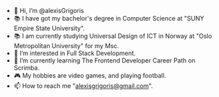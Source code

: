 - 👋 Hi, I’m @alexisGrigoris
- 📚 I have got my bachelor's degree in Computer Science at "SUNY Empire State University".
- 📚 I am currently studying Universal Design of ICT in Norway at "Oslo Metropolitan University" for my Msc.
- 👀 I’m interested in Full Stack Development.
- 🌱 I’m currently learning The Frontend Developer Career Path on Scrimba.
- 🎮 My hobbies are video games, and playing football.
- 📫 How to reach me "alexisgrigoris@gmail.com".

<!---
alexisGrigoris/alexisGrigoris is a ✨ special ✨ repository because its `README.md` (this file) appears on your GitHub profile.
You can click the Preview link to take a look at your changes.
--->
